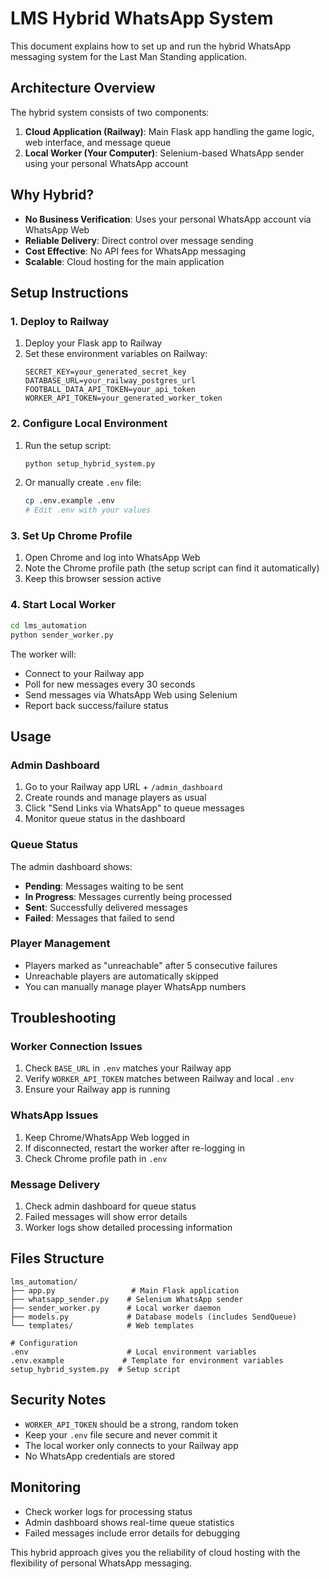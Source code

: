 # LMS Hybrid WhatsApp System

This document explains how to set up and run the hybrid WhatsApp messaging system for the Last Man Standing application.

## Architecture Overview

The hybrid system consists of two components:

1. **Cloud Application (Railway)**: Main Flask app handling the game logic, web interface, and message queue
2. **Local Worker (Your Computer)**: Selenium-based WhatsApp sender using your personal WhatsApp account

## Why Hybrid?

- **No Business Verification**: Uses your personal WhatsApp account via WhatsApp Web
- **Reliable Delivery**: Direct control over message sending
- **Cost Effective**: No API fees for WhatsApp messaging
- **Scalable**: Cloud hosting for the main application

## Setup Instructions

### 1. Deploy to Railway

1. Deploy your Flask app to Railway
2. Set these environment variables on Railway:
   ```
   SECRET_KEY=your_generated_secret_key
   DATABASE_URL=your_railway_postgres_url
   FOOTBALL_DATA_API_TOKEN=your_api_token
   WORKER_API_TOKEN=your_generated_worker_token
   ```

### 2. Configure Local Environment

1. Run the setup script:
   ```bash
   python setup_hybrid_system.py
   ```

2. Or manually create `.env` file:
   ```bash
   cp .env.example .env
   # Edit .env with your values
   ```

### 3. Set Up Chrome Profile

1. Open Chrome and log into WhatsApp Web
2. Note the Chrome profile path (the setup script can find it automatically)
3. Keep this browser session active

### 4. Start Local Worker

```bash
cd lms_automation
python sender_worker.py
```

The worker will:
- Connect to your Railway app
- Poll for new messages every 30 seconds
- Send messages via WhatsApp Web using Selenium
- Report back success/failure status

## Usage

### Admin Dashboard

1. Go to your Railway app URL + `/admin_dashboard`
2. Create rounds and manage players as usual
3. Click "Send Links via WhatsApp" to queue messages
4. Monitor queue status in the dashboard

### Queue Status

The admin dashboard shows:
- **Pending**: Messages waiting to be sent
- **In Progress**: Messages currently being processed
- **Sent**: Successfully delivered messages
- **Failed**: Messages that failed to send

### Player Management

- Players marked as "unreachable" after 5 consecutive failures
- Unreachable players are automatically skipped
- You can manually manage player WhatsApp numbers

## Troubleshooting

### Worker Connection Issues

1. Check `BASE_URL` in `.env` matches your Railway app
2. Verify `WORKER_API_TOKEN` matches between Railway and local `.env`
3. Ensure your Railway app is running

### WhatsApp Issues

1. Keep Chrome/WhatsApp Web logged in
2. If disconnected, restart the worker after re-logging in
3. Check Chrome profile path in `.env`

### Message Delivery

1. Check admin dashboard for queue status
2. Failed messages will show error details
3. Worker logs show detailed processing information

## Files Structure

```
lms_automation/
├── app.py                 # Main Flask application
├── whatsapp_sender.py    # Selenium WhatsApp sender
├── sender_worker.py      # Local worker daemon
├── models.py             # Database models (includes SendQueue)
└── templates/            # Web templates

# Configuration
.env                      # Local environment variables
.env.example             # Template for environment variables
setup_hybrid_system.py  # Setup script
```

## Security Notes

- `WORKER_API_TOKEN` should be a strong, random token
- Keep your `.env` file secure and never commit it
- The local worker only connects to your Railway app
- No WhatsApp credentials are stored

## Monitoring

- Check worker logs for processing status
- Admin dashboard shows real-time queue statistics
- Failed messages include error details for debugging

This hybrid approach gives you the reliability of cloud hosting with the flexibility of personal WhatsApp messaging.